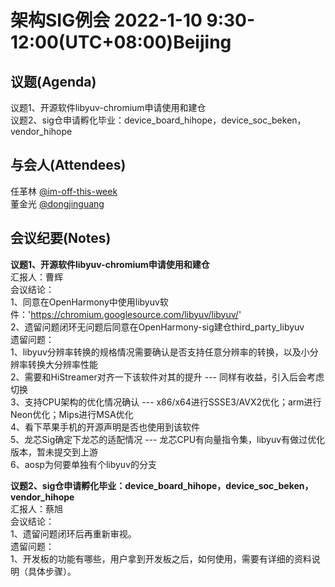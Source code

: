 # 架构SIG例会 2022-1-10 9:30-12:00(UTC+08:00)Beijing

## 议题(Agenda)

议题1、开源软件libyuv-chromium申请使用和建仓  
议题2、sig仓申请孵化毕业：device_board_hihope，device_soc_beken，vendor_hihope  

## 与会人(Attendees)

任革林 [@im-off-this-week](https://gitee.com/im-off-this-week)  
董金光 [@dongjinguang](https://gitee.com/dongjinguang)  

## 会议纪要(Notes)

**议题1、开源软件libyuv-chromium申请使用和建仓**  
汇报人：曹辉  
会议结论：  
1、同意在OpenHarmony中使用libyuv软件：'https://chromium.googlesource.com/libyuv/libyuv/'  
2、遗留问题闭环无问题后同意在OpenHarmony-sig建仓third_party_libyuv  
遗留问题：  
1、libyuv分辨率转换的规格情况需要确认是否支持任意分辨率的转换，以及小分辨率转换大分辨率性能  
2、需要和HiStreamer对齐一下该软件对其的提升 --- 同样有收益，引入后会考虑切换  
3、支持CPU架构的优化情况确认 --- x86/x64进行SSSE3/AVX2优化；arm进行Neon优化；Mips进行MSA优化  
4、看下苹果手机的开源声明是否也使用到该软件  
5、龙芯Sig确定下龙芯的适配情况 --- 龙芯CPU有向量指令集，libyuv有做过优化版本，暂未提交到上游  
6、aosp为何要单独有个libyuv的分支  

**议题2、sig仓申请孵化毕业：device_board_hihope，device_soc_beken，vendor_hihope**  
汇报人：蔡旭  
会议结论：  
1、遗留问题闭环后再重新审视。  
遗留问题：  
1、开发板的功能有哪些，用户拿到开发板之后，如何使用，需要有详细的资料说明（具体步骤）。  
